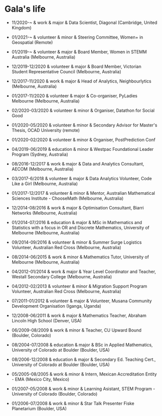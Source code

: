 Gala's life
===============
- 11/2020-~		  & work      & major & Data Scientist, Diagonal (Cambridge, United Kingdom)

- 01/2021-~		  & volunteer & minor & Steering Committee, Women+ in Geospatial (Remote)

- 01/2019-~       & volunteer & major & Board Member, Women in STEMM Australia (Melbourne, Australia)

- 12/2019-12/2020 & volunteer & major & Board Member, Victorian Student Representative Council (Melbourne, Australia)

- 12/2017-11/2020 & work      & major & Head of Analytics, Neighbourlytics (Melbourne, Australia)

- 01/2017-11/2020 & volunteer & major & Co-organiser, PyLadies Melbourne (Melbourne, Australia)

- 02/2020-03/2020 & volunteer & minor & Organiser, Datathon for Social Good

- 01/2020-05/2020 & volunteer & minor & Secondary Advisor for Master's Thesis, OCAD University (remote)

- 01/2020-02/2020 & volunteer & minor & Organiser, PostPrediction Conf

- 04/2019-06/2019 & education & minor & Westpac Foundational Leader Program (Sydney, Australia)

- 08/2016-12/2017 & work      & major & Data and Analytics Consultant, AECOM (Melbourne, Australia)

- 03/2017-6/2018  & volunteer & major & Data Analytics Volunteer, Code Like a Girl (Melbourne, Australia)

- 01/2017-12/2017 & volunteer & minor & Mentor, Australian Mathematical Sciences Institute - ChooseMath (Melbourne, Australia)

- 12/2014-08/2016 & work      & major & Optimisation Consultant, Biarri Networks (Melbourne, Australia)

- 01/2014-07/2016 & education & major & MSc in Mathematics and Statistics with a focus in OR and Discrete Mathematics, University of Melbourne (Melbourne, Australia)

- 09/2014-09/2016 & volunteer & minor & Summer Surge Logistics Volunteer, Australian Red Cross (Melbourne, Australia)

- 08/2014-06/2015 & work      & minor & Mathematics Tutor, University of Melbourne (Melbourne, Australia)

- 04/2012-01/2014 & work      & major & Year Level Coordinator and Teacher, Westall Secondary College (Melbourne, Australia)

- 04/2012-02/2013 & volunteer & minor & Migration Support Program Volunteer, Australian Red Cross (Melbourne, Australia)

- 07/2011-01/2012 & volunteer & major & Volunteer, Musana Community Development Organisation (Iganga, Uganda)

- 12/2008-06/2011 & work      & major & Mathematics Teacher, Abraham Lincoln High School (Denver, USA)

- 06/2009-08/2009 & work      & minor & Teacher, CU Upward Bound (Boulder, Colorado)

- 08/2004-07/2008 & education & major & BSc in Applied Mathematics, University of Colorado at Boulder (Boulder, USA)

- 08/2006-12/2008 & education & major & Secondary Ed. Teaching Cert., University of Colorado at Boulder (Boulder, USA)

- 05/2005-08/2005 & work      & minor & Intern, Mexican Accreditation Entity - EMA (Mexico City, Mexico)

- 01/2007-05/2008 & work      & minor & Learning Asistant, STEM Program - University of Colorado (Boulder, Colorado)

- 01/2006-07/2008 & work      & minor & Star Talk Presenter Fiske Planetarium (Boulder, USA)
